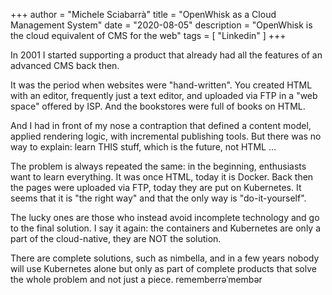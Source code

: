 +++
author = "Michele Sciabarrà"
title = "OpenWhisk as a Cloud Management System"
date = "2020-08-05"
description = "OpenWhisk is the cloud equivalent of CMS for the web"
tags = [ "Linkedin" ]
+++

In 2001 I started supporting a product that already had all the features of an advanced CMS back then.

It was the period when websites were "hand-written". You created HTML with an editor, frequently just a text editor, and uploaded via FTP in a "web space" offered by ISP. And the bookstores were full of books on HTML.

And I had in front of my nose a contraption that defined a content model, applied rendering logic, with incremental publishing tools. But there was no way to explain: learn THIS stuff, which is the future, not HTML ...

The problem is always repeated the same: in the beginning, enthusiasts want to learn everything. It was once HTML, today it is Docker. Back then the pages were uploaded via FTP, today they are put on Kubernetes. It seems that it is "the right way" and that the only way is "do-it-yourself".

The lucky ones are those who instead avoid incomplete technology and go to the final solution. I say it again: the containers and Kubernetes are only a part of the cloud-native, they are NOT the solution.

There are complete solutions, such as nimbella, and in a few years nobody will use Kubernetes alone but only as part of complete products that solve the whole problem and not just a piece.
rememberrəˈmembər

<!--stackedit_data:
eyJoaXN0b3J5IjpbNDA0NDcxNDY5XX0=
-->
